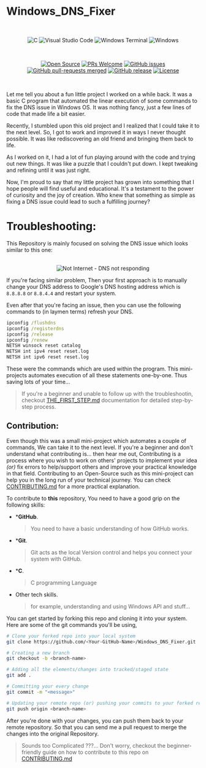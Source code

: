 # Windows_DNS_Fixer  <img src="https://github.com/iamwatchdogs/Windows_DNS_Fixer/actions/workflows/code_linting.yml/badge.svg" alt="" align="right">

<br>
<div align="center">

![C](https://img.shields.io/badge/c-%2300599C.svg?style=for-the-badge&logo=c&logoColor=white)
![Visual Studio Code](https://img.shields.io/badge/Visual%20Studio%20Code-0078d7.svg?style=for-the-badge&logo=visual-studio-code&logoColor=white)
![Windows Terminal](https://img.shields.io/badge/Windows%20Terminal-%234D4D4D.svg?style=for-the-badge&logo=windows-terminal&logoColor=white)
![Windows](https://img.shields.io/badge/Windows-0078D6?style=for-the-badge&logo=windows&logoColor=white)

<br>

[![Open Source](https://badges.frapsoft.com/os/v1/open-source.svg?v=103)](https://github.com/iamwatchdogs?tab=repositories&q=&type=public&language=&sort=)
[![PRs Welcome](https://img.shields.io/badge/PRs-welcome-brightgreen.svg?style=flat-square)](https://github.com/iamwatchdogs/Windows_DNS_Fixer/pulls)
[![GitHub issues](https://img.shields.io/github/issues/iamwatchdogs/Windows_DNS_Fixer.svg)](https://github.com/iamwatchdogs/Windows_DNS_Fixer/issues)
[![GitHub pull-requests merged](https://badgen.net/github/merged-prs/iamwatchdogs/Windows_DNS_Fixer)](https://github.com/iamwatchdogs/Windows_DNS_Fixer.js/pulls?q=is%3Amerged)
[![GitHub release](https://img.shields.io/github/release/iamwatchdogs/Windows_DNS_Fixer)](https://GitHub.com/iamwatchdogs/Windows_DNS_Fixer/releases/)
[![License](https://img.shields.io/badge/License-Apache_2.0-blue.svg)](https://opensource.org/licenses/Apache-2.0)

</div>
<br>

Let me tell you about a fun little project I worked on a while back. It was a basic C program that automated the linear execution of some commands to fix the DNS issue in Windows OS. It was nothing fancy, just a few lines of code that made life a bit easier.

Recently, I stumbled upon this old project and I realized that I could take it to the next level. So, I got to work and improved it in ways I never thought possible. It was like rediscovering an old friend and bringing them back to life.

As I worked on it, I had a lot of fun playing around with the code and trying out new things. It was like a puzzle that I couldn't put down. I kept tweaking and refining until it was just right.

Now, I'm proud to say that my little project has grown into something that I hope people will find useful and educational. It's a testament to the power of curiosity and the joy of creation. Who knew that something as simple as fixing a DNS issue could lead to such a fulfilling journey?

# Troubleshooting:

This Repository is mainly focused on solving the DNS issue which looks similar to this one:

<div align="center">
  <br />
  <img src="https://i.insider.com/6261b053db73840018a579f2?width=700" alt="Not Internet - DNS not responding" >
  <br />
</div>

If you're facing similar problem, Then your first approach is to manually change your DNS address to Google's DNS hosting address which is `8.8.8.8` or `8.8.4.4` and restart your system.

Even after that you're facing an issue, then you can use the following commands to (in laymen terms) refresh your DNS.

```cmd
ipconfig /flushdns
ipconfig /registerdns
ipconfig /release
ipconfig /renew
NETSH winsock reset catalog
NETSH int ipv4 reset reset.log
NETSH int ipv6 reset reset.log
```

These were the commands which are used within the program. This mini-projects automates execution of all these statements one-by-one. Thus saving lots of your time...

> If you're a beginner and unable to follow up with the troubleshootin, checkout [THE_FIRST_STEP.md](THE_FIRST_STEP.md "Goto THE_FIRST_STEP.md") documentation for detailed step-by-step process.

## Contribution:

Even though this was a small mini-project which automates a couple of commands, We can take it to the next level. If you're a beginner and don't understand what contributing is... then hear me out, Contributing is a process where you wish to work on others' projects to implement your idea *(or)* fix errors to help/support others and improve your practical knowledge in that field. Contributing to an Open-Source such as this mini-project can help you in the long run of your technical journey. You can check [CONTRIBUTING.md](CONTRIBUTING.md "Let's go to CONTRIBUTING.md") for a more practical explanation.

To contribute to **this** repository, You need to have a good grip on the following skills:

- ***GitHub**. 

  > You need to have a basic understanding of how GitHub works.
  
- ***Git**.

  > Git acts as the local Version control and helps you connect your system with GitHub.
  
- ***C**.

  > C programming Language
  
- Other tech skills.

  > for example, understanding and using Windows API and stuff...

You can get started by forking this repo and cloning it into your system. Here are some of the git commands you'll be using,

```bash
# Clone your forked repo into your local system
git clone https://github.com/<Your-GitHub-Name>/Windows_DNS_Fixer.git

# Creating a new branch
git checkout -b <branch-name>

# Adding all the elements/changes into tracked/staged state
git add .

# Committing your every change
git commit -m "<message>"

# Updating your remote repo (or) pushing your commits to your forked repo
git push origin <branch-name>
```

After you're done with your changes, you can push them back to your remote repository. So that you can send me a pull request to merge the changes into the original Repository.

> Sounds too Complicated ???... Don't worry, checkout the beginner-friendly guide on how to contribute to this repo on [CONTRIBUTING.md](CONTRIBUTING.md "Let's goto CONTRIBUTING.md")
